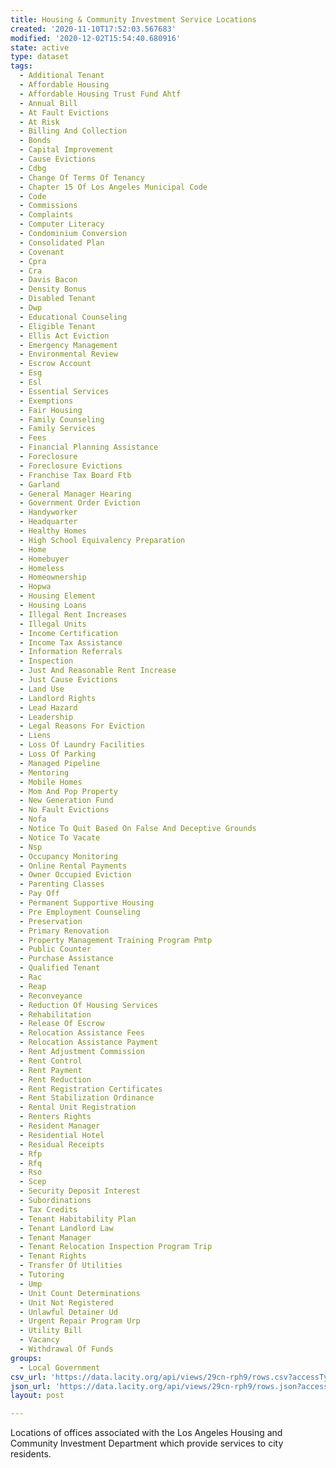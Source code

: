 ```yaml
---
title: Housing & Community Investment Service Locations
created: '2020-11-10T17:52:03.567683'
modified: '2020-12-02T15:54:40.680916'
state: active
type: dataset
tags:
  - Additional Tenant
  - Affordable Housing
  - Affordable Housing Trust Fund Ahtf
  - Annual Bill
  - At Fault Evictions
  - At Risk
  - Billing And Collection
  - Bonds
  - Capital Improvement
  - Cause Evictions
  - Cdbg
  - Change Of Terms Of Tenancy
  - Chapter 15 Of Los Angeles Municipal Code
  - Code
  - Commissions
  - Complaints
  - Computer Literacy
  - Condominium Conversion
  - Consolidated Plan
  - Covenant
  - Cpra
  - Cra
  - Davis Bacon
  - Density Bonus
  - Disabled Tenant
  - Dwp
  - Educational Counseling
  - Eligible Tenant
  - Ellis Act Eviction
  - Emergency Management
  - Environmental Review
  - Escrow Account
  - Esg
  - Esl
  - Essential Services
  - Exemptions
  - Fair Housing
  - Family Counseling
  - Family Services
  - Fees
  - Financial Planning Assistance
  - Foreclosure
  - Foreclosure Evictions
  - Franchise Tax Board Ftb
  - Garland
  - General Manager Hearing
  - Government Order Eviction
  - Handyworker
  - Headquarter
  - Healthy Homes
  - High School Equivalency Preparation
  - Home
  - Homebuyer
  - Homeless
  - Homeownership
  - Hopwa
  - Housing Element
  - Housing Loans
  - Illegal Rent Increases
  - Illegal Units
  - Income Certification
  - Income Tax Assistance
  - Information Referrals
  - Inspection
  - Just And Reasonable Rent Increase
  - Just Cause Evictions
  - Land Use
  - Landlord Rights
  - Lead Hazard
  - Leadership
  - Legal Reasons For Eviction
  - Liens
  - Loss Of Laundry Facilities
  - Loss Of Parking
  - Managed Pipeline
  - Mentoring
  - Mobile Homes
  - Mom And Pop Property
  - New Generation Fund
  - No Fault Evictions
  - Nofa
  - Notice To Quit Based On False And Deceptive Grounds
  - Notice To Vacate
  - Nsp
  - Occupancy Monitoring
  - Online Rental Payments
  - Owner Occupied Eviction
  - Parenting Classes
  - Pay Off
  - Permanent Supportive Housing
  - Pre Employment Counseling
  - Preservation
  - Primary Renovation
  - Property Management Training Program Pmtp
  - Public Counter
  - Purchase Assistance
  - Qualified Tenant
  - Rac
  - Reap
  - Reconveyance
  - Reduction Of Housing Services
  - Rehabilitation
  - Release Of Escrow
  - Relocation Assistance Fees
  - Relocation Assistance Payment
  - Rent Adjustment Commission
  - Rent Control
  - Rent Payment
  - Rent Reduction
  - Rent Registration Certificates
  - Rent Stabilization Ordinance
  - Rental Unit Registration
  - Renters Rights
  - Resident Manager
  - Residential Hotel
  - Residual Receipts
  - Rfp
  - Rfq
  - Rso
  - Scep
  - Security Deposit Interest
  - Subordinations
  - Tax Credits
  - Tenant Habitability Plan
  - Tenant Landlord Law
  - Tenant Manager
  - Tenant Relocation Inspection Program Trip
  - Tenant Rights
  - Transfer Of Utilities
  - Tutoring
  - Ump
  - Unit Count Determinations
  - Unit Not Registered
  - Unlawful Detainer Ud
  - Urgent Repair Program Urp
  - Utility Bill
  - Vacancy
  - Withdrawal Of Funds
groups:
  - Local Government
csv_url: 'https://data.lacity.org/api/views/29cn-rph9/rows.csv?accessType=DOWNLOAD'
json_url: 'https://data.lacity.org/api/views/29cn-rph9/rows.json?accessType=DOWNLOAD'
layout: post

---
```

Locations of offices associated with the Los Angeles Housing and Community Investment Department which provide services to city residents.
